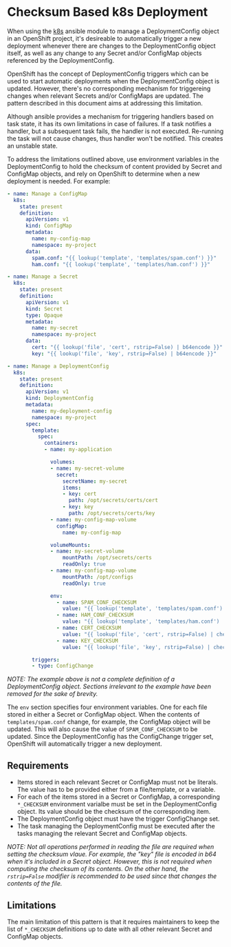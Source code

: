 # Checksum Based k8s Deployment

When using the [k8s](https://docs.ansible.com/ansible/latest/modules/k8s_module.html) ansible module to manage a DeploymentConfig object in an OpenShift project, it's desireable to automatically trigger a new deployment whenever there are changes to the DeploymentConfig object itself, as well as any change to any Secret and/or ConfigMap objects referenced by the DeploymentConfig.

OpenShift has the concept of DeploymentConfig triggers which can be used to start automatic deployments when the DeploymentConfig object is updated. However, there's no corresponding mechanism for triggereing changes when relevant Secrets and/or ConfigMaps are updated. The pattern described in this document aims at addressing this limitation.

Although ansible provides a mechanism for triggering handlers based on task state, it has its own limitations in case of failures. If a task notifies a handler, but a subsequent task fails, the handler is not executed. Re-running the task will not cause changes, thus handler won't be notified. This creates an unstable state.

To address the limitations outlined above, use environment variables in the DeploymentConfig to hold the checksum of content provided by Secret and ConfigMap objects, and rely on OpenShift to determine when a new deployment is needed. For example:

```yaml
- name: Manage a ConfigMap
  k8s:
    state: present
    definition:
      apiVersion: v1
      kind: ConfigMap
      metadata:
        name: my-config-map
        namespace: my-project
      data:
        spam.conf: "{{ lookup('template', 'templates/spam.conf') }}"
        ham.conf: "{{ lookup('template', 'templates/ham.conf') }}"

- name: Manage a Secret
  k8s:
    state: present
    definition:
      apiVersion: v1
      kind: Secret
      type: Opaque
      metadata:
        name: my-secret
        namespace: my-project
      data:
        cert: "{{ lookup('file', 'cert', rstrip=False) | b64encode }}"
        key: "{{ lookup('file', 'key', rstrip=False) | b64encode }}"

- name: Manage a DeploymentConfig
  k8s:
    state: present
    definition:
      apiVersion: v1
      kind: DeploymentConfig
      metadata:
        name: my-deployment-config
        namespace: my-project
      spec:
        template:
          spec:
            containers:
            - name: my-application

              volumes:
              - name: my-secret-volume
                secret:
                  secretName: my-secret
                  items:
                  - key: cert
                    path: /opt/secrets/certs/cert
                  - key: key
                    path: /opt/secrets/certs/key
              - name: my-config-map-volume
                configMap:
                  name: my-config-map

              volumeMounts:
              - name: my-secret-volume
                  mountPath: /opt/secrets/certs
                  readOnly: true
              - name: my-config-map-volume
                  mountPath: /opt/configs
                  readOnly: true

              env:
                - name: SPAM_CONF_CHECKSUM
                  value: "{{ lookup('template', 'templates/spam.conf') | checksum }}"
                - name: HAM_CONF_CHECKSUM
                  value: "{{ lookup('template', 'templates/ham.conf') | checksum }}"
                - name: CERT_CHECKSUM
                  value: "{{ lookup('file', 'cert', rstrip=False) | checksum }}"
                - name: KEY_CHECKSUM
                  value: "{{ lookup('file', 'key', rstrip=False) | checksum }}"

        triggers:
        - type: ConfigChange
```

_NOTE: The example above is not a complete definition of a DeploymentConfig object. Sections irrelevant to the example have been removed for the sake of brevity._

The `env` section specifies four environment variables. One for each file stored in either a Secret or ConfigMap object. When the contents of `templates/spam.conf` change, for example, the ConfigMap object will be updated. This will also cause the value of `SPAM_CONF_CHECKSUM` to be updated. Since the DeploymentConfig has the ConfigChange trigger set, OpenShift will automatically trigger a new deployment.

## Requirements

* Items stored in each relevant Secret or ConfigMap must not be literals. The value has to be provided either from a file/template, or a variable.
* For each of the items stored in a Secret or ConfigMap, a corresponding `*_CHECKSUM` environment varialbe must be set in the DeploymentConfig object. Its value should be the checksum of the corresponding item.
* The DeploymentConfig object must have the trigger ConfigChange set.
* The task managing the DeploymentConfig must be executed after the tasks managing the relevant Secret and ConfigMap objects.

_NOTE: Not all operations performed in reading the file are required when setting the checksum vlaue. For example, the "key" file is encoded in b64 when it's included in a Secret object. However, this is not required when computing the checksum of its contents. On the other hand, the `rstrip=False` modifier is recommended to be used since that changes the contents of the file._

## Limitations

The main limitation of this pattern is that it requires maintainers to keep the list of `*_CHECKSUM` definitions up to date with all other relevant Secret and ConfigMap objects.